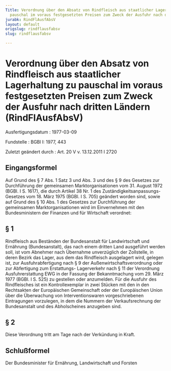 ```yaml
---
Title: Verordnung über den Absatz von Rindfleisch aus staatlicher Lagerhaltung zu
  pauschal im voraus festgesetzten Preisen zum Zweck der Ausfuhr nach dritten Ländern
jurabk: RindFlAusfAbsV
layout: default
origslug: rindflausfabsv
slug: rindflausfabsv

---
```


# Verordnung über den Absatz von Rindfleisch aus staatlicher Lagerhaltung zu pauschal im voraus festgesetzten Preisen zum Zweck der Ausfuhr nach dritten Ländern (RindFlAusfAbsV)

Ausfertigungsdatum
:   1977-03-09

Fundstelle
:   BGBl I: 1977, 443

Zuletzt geändert durch
:   Art. 20 V v. 13.12.2011 I 2720

## Eingangsformel

Auf Grund des § 7 Abs. 1 Satz 3 und Abs. 3 und des § 9 des Gesetzes
zur Durchführung der gemeinsamen Marktorganisationen vom 31. August
1972 (BGBl. I S. 1617), die durch Artikel 38 Nr. 1 des
Zuständigkeitsanpassungs-Gesetzes vom 18. März 1975 (BGBl. I S. 705)
geändert worden sind, sowie auf Grund des § 10 Abs. 1 des Gesetzes zur
Durchführung der gemeinsamen Marktorganisationen wird im Einvernehmen
mit den Bundesministern der Finanzen und für Wirtschaft verordnet:

## § 1

Rindfleisch aus Beständen der Bundesanstalt für Landwirtschaft und
Ernährung (Bundesanstalt), das nach einem dritten Land ausgeführt
werden soll, ist vom Abnehmer nach Übernahme unverzüglich der
Zollstelle, in deren Bezirk das Lager, aus dem das Rindfleisch
ausgelagert wird, gelegen ist, zur Ausfuhrabfertigung nach § 9 der
Außenwirtschaftsverordnung oder zur Abfertigung zum Erstattungs-
Lagerverkehr nach § 11 der
Verordnung Ausfuhrerstattung EWG in der Fassung der Bekanntmachung vom
29\. März 1977 (BGBl. I S. 525)              zu gestellen oder
anzumelden. Für die Ausfuhr des Rindfleisches ist ein Kontrollexemplar
in zwei Stücken mit den in den Rechtsakten der Europäischen
Gemeinschaft oder der Europäischen Union über die Überwachung von
Interventionswaren vorgeschriebenen Eintragungen vorzulegen, in dem
die Nummern der Verkaufsrechnung der Bundesanstalt und des
Abholscheines anzugeben sind.

## § 2

Diese Verordnung tritt am Tage nach der Verkündung in Kraft.

## Schlußformel

Der Bundesminister für Ernährung, Landwirtschaft und Forsten

